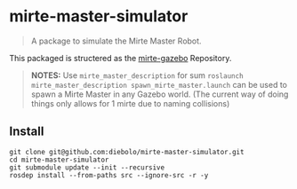 # mirte-master-simulator
> A package to simulate the Mirte Master Robot.

This packaged is structered as the [mirte-gazebo](https://github.com/ArendJan/mirte-gazebo/tree/rsp) Repository.

> **NOTES:**
> Use `mirte_master_description` for sum
> `roslaunch mirte_master_description spawn_mirte_master.launch` can be used to spawn a Mirte Master in any Gazebo world.
> (The current way of doing things only allows for 1 mirte due to naming collisions)


## Install
```
git clone git@github.com:diebolo/mirte-master-simulator.git
cd mirte-master-simulator
git submodule update --init --recursive
rosdep install --from-paths src --ignore-src -r -y
```

<!-- ## Setup notes -->
 <!-- - Use the patched version of [RidgeBack control](https://github.com/ArendJan/ridgeback/tree/melodic-devel) -->